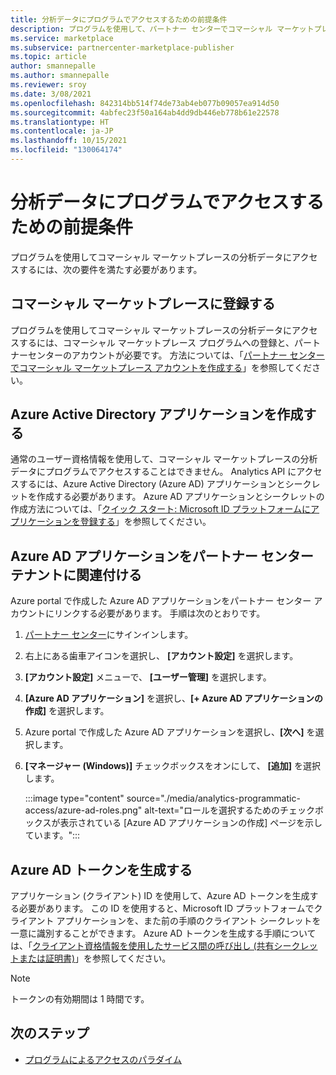 ```yaml
---
title: 分析データにプログラムでアクセスするための前提条件
description: プログラムを使用して、パートナー センターでコマーシャル マーケットプレースの分析データにアクセスする前に満たす必要がある要件について説明します。
ms.service: marketplace
ms.subservice: partnercenter-marketplace-publisher
ms.topic: article
author: smannepalle
ms.author: smannepalle
ms.reviewer: sroy
ms.date: 3/08/2021
ms.openlocfilehash: 842314bb514f74de73ab4eb077b09057ea914d50
ms.sourcegitcommit: 4abfec23f50a164ab4dd9db446eb778b61e22578
ms.translationtype: HT
ms.contentlocale: ja-JP
ms.lasthandoff: 10/15/2021
ms.locfileid: "130064174"
---
```

# <a name="prerequisites-to-programmatically-access-analytics-data"></a>分析データにプログラムでアクセスするための前提条件

プログラムを使用してコマーシャル マーケットプレースの分析データにアクセスするには、次の要件を満たす必要があります。

## <a name="commercial-marketplace-enrollment"></a>コマーシャル マーケットプレースに登録する

プログラムを使用してコマーシャル マーケットプレースの分析データにアクセスするには、コマーシャル マーケットプレース プログラムへの登録と、パートナーセンターのアカウントが必要です。 方法については、「[パートナー センターでコマーシャル マーケットプレース アカウントを作成する](create-account.md)」を参照してください。

## <a name="create-azure-active-directory-application"></a>Azure Active Directory アプリケーションを作成する

通常のユーザー資格情報を使用して、コマーシャル マーケットプレースの分析データにプログラムでアクセスすることはできません。 Analytics API にアクセスするには、Azure Active Directory (Azure AD) アプリケーションとシークレットを作成する必要があります。 Azure AD アプリケーションとシークレットの作成方法については、「[クイック スタート: Microsoft ID プラットフォームにアプリケーションを登録する](../active-directory/develop/quickstart-register-app.md)」を参照してください。

## <a name="associate-the-azure-ad-application-to-the-partner-center-tenant"></a>Azure AD アプリケーションをパートナー センター テナントに関連付ける

Azure portal で作成した Azure AD アプリケーションをパートナー センター アカウントにリンクする必要があります。 手順は次のとおりです。

1. [パートナー センター](https://go.microsoft.com/fwlink/?linkid=2165507)にサインインします。
1. 右上にある歯車アイコンを選択し、 **[アカウント設定]** を選択します。
1. **[アカウント設定]** メニューで、 **[ユーザー管理]** を選択します。
1. **[Azure AD アプリケーション]** を選択し、**[+ Azure AD アプリケーションの作成]** を選択します。
1. Azure portal で作成した Azure AD アプリケーションを選択し、**[次へ]** を選択します。
1. **[マネージャー (Windows)]** チェックボックスをオンにして、 **[追加]** を選択します。

    :::image type="content" source="./media/analytics-programmatic-access/azure-ad-roles.png" alt-text="ロールを選択するためのチェックボックスが表示されている [Azure AD アプリケーションの作成] ページを示しています。":::

## <a name="generate-an-azure-ad-token"></a>Azure AD トークンを生成する

アプリケーション (クライアント) ID を使用して、Azure AD トークンを生成する必要があります。 この ID を使用すると、Microsoft ID プラットフォームでクライアント アプリケーションを、また前の手順のクライアント シークレットを一意に識別することができます。 Azure AD トークンを生成する手順については、「[クライアント資格情報を使用したサービス間の呼び出し (共有シークレットまたは証明書)](../active-directory/azuread-dev/v1-oauth2-client-creds-grant-flow.md)」を参照してください。

> [!NOTE]
> トークンの有効期間は 1 時間です。

## <a name="next-steps"></a>次のステップ

- [プログラムによるアクセスのパラダイム](analytics-programmatic-access.md)